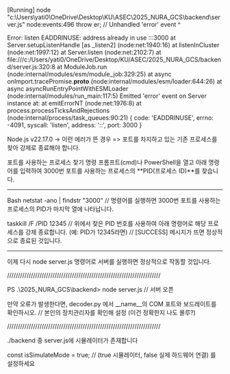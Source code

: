 [Running] node "c:\Users\yati0\OneDrive\Desktop\KU\ASEC\2025_NURA_GCS\backend\server.js"
node:events:496
      throw er; // Unhandled 'error' event
      ^

Error: listen EADDRINUSE: address already in use :::3000
    at Server.setupListenHandle [as _listen2] (node:net:1940:16)
    at listenInCluster (node:net:1997:12)
    at Server.listen (node:net:2102:7)
    at file:///c:/Users/yati0/OneDrive/Desktop/KU/ASEC/2025_NURA_GCS/backend/server.js:320:8
    at ModuleJob.run (node:internal/modules/esm/module_job:329:25)
    at async onImport.tracePromise.__proto__ (node:internal/modules/esm/loader:644:26)
    at async asyncRunEntryPointWithESMLoader (node:internal/modules/run_main:117:5)
Emitted 'error' event on Server instance at:
    at emitErrorNT (node:net:1976:8)
    at process.processTicksAndRejections (node:internal/process/task_queues:90:21) {
  code: 'EADDRINUSE',
  errno: -4091,
  syscall: 'listen',
  address: '::',
  port: 3000
}

Node.js v22.17.0
-> 이런 에러가 뜬 경우 => 포트를 차지하고 있는 기존 프로세스를 찾아 강제로 종료해야 합니다.

포트를 사용하는 프로세스 찾기
명령 프롬프트(cmd)나 PowerShell을 열고 아래 명령어를 입력하여 3000번 포트를 사용하는 프로세스의 **PID(프로세스 ID)**를 찾습니다.
***************************************
Bash
netstat -ano | findstr "3000" // 명령어를 실행하면 3000번 포트를 사용하는 프로세스의 PID가 마지막 열에 나타납니다.

taskkill /F /PID 12345
// 위에서 찾은 PID 번호를 사용하여 아래 명령어로 해당 프로세스를 강제 종료합니다. (예: PID가 12345라면)
// [SUCCESS] 메시지가 뜨면 정상적으로 종료된 것입니다.
***************************************
이제 다시 node server.js 명령어로 서버를 실행하면 정상적으로 작동할 것입니다.

///////////////////////////////////////////////////////////////////////

PS .\2025_NURA_GCS\backend> node server.js // 서버 오픈

만약 오류가 발생한다면, decoder.py 에서 __name__의 COM 포트와 보드레이트를 확인하시오. // 본인의 장치관리자를 확인해 설정 (이건 정확한지 나도 몰루?)

///////////////////////////////////////////////////////////////////////

./backend 중 server.js에 시뮬레이터가 존재합니다

const isSimulateMode = true; // (true 시뮬레이터, false 실제 하드웨어 연결) 를 설정하세요